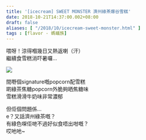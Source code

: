 ```yaml
---
title: '[icecream] SWEET MONSTER 濟州綠茶爆谷雪糕'
date: 2018-10-21T14:37:00.002+08:00
draft: false
aliases: [ "/2018/10/icecream-sweet-monster.html" ]
tags : [flavor - 螞蟻族]
---
```


喂呀！涼得嗰幾日又熱返喇（汗）  
繼續食雪糕消吓暑囉…  

![](/images/sweetmonster.jpg)

間嘢個signature嘅popcorn配雪糕  
啲綠茶焦糖popcorn外脆夠晒焦糖味  
雪糕滑滑牛奶味非常濃郁  
  
但佢個問題係…  
e？又話濟州綠茶嘅？  
有綠色㗎佢哋不過好似食唔出咁嘅？  
哎吔吔~